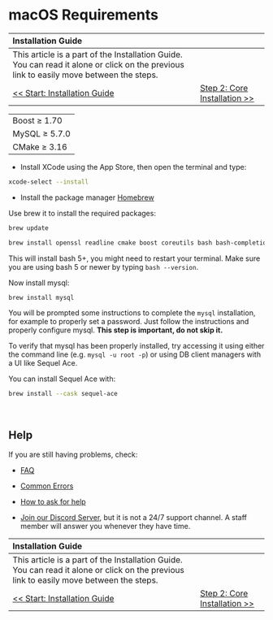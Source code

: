 # macOS Requirements

| Installation Guide | |
| :- | :- |
| This article is a part of the Installation Guide. You can read it alone or click on the previous link to easily move between the steps. |
| [<< Start: Installation Guide](installation.md) | [Step 2: Core Installation >>](core-installation.md) |

| |
| :- |
| Boost ≥ 1.70 |
| MySQL ≥ 5.7.0 |
| CMake ≥ 3.16 |

- Install XCode using the App Store, then open the terminal and type:

```sh
xcode-select --install
```

- Install the package manager [Homebrew](http://brew.sh/)

Use brew it to install the required packages:

```sh
brew update
```

```sh
brew install openssl readline cmake boost coreutils bash bash-completion coreutils
```

This will install bash 5+, you might need to restart your terminal.
Make sure you are using bash 5 or newer by typing `bash --version`.

Now install mysql:

```sh
brew install mysql
```

You will be prompted some instructions to complete the `mysql` installation, for example to properly set a password. Just follow the instructions and properly configure mysql. **This step is important, do not skip it.**

To verify that mysql has been properly installed, try accessing it using either the command line (e.g. `mysql -u root -p`) or using DB client managers with a UI like Sequel Ace.

You can install Sequel Ace with:

```sh
brew install --cask sequel-ace
```

<br>

## Help

If you are still having problems, check:

* [FAQ](faq.md)

* [Common Errors](common-errors.md)

* [How to ask for help](how-to-ask-for-help.md)

* [Join our Discord Server](https://discord.gg/gkt4y2x), but it is not a 24/7 support channel. A staff member will answer you whenever they have time.

| Installation Guide | |
| :- | :- |
| This article is a part of the Installation Guide. You can read it alone or click on the previous link to easily move between the steps. |
| [<< Start: Installation Guide](installation.md) | [Step 2: Core Installation >>](core-installation.md) |
